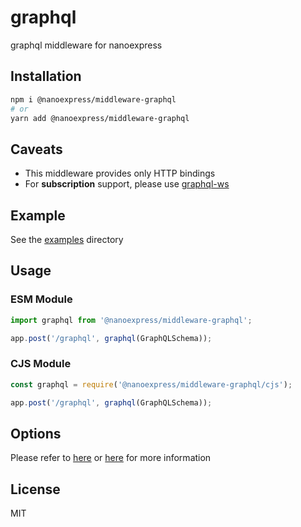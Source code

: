# graphql

graphql middleware for nanoexpress

## Installation

```bash
npm i @nanoexpress/middleware-graphql
# or
yarn add @nanoexpress/middleware-graphql
```

## Caveats

- This middleware provides only HTTP bindings
- For **subscription** support, please use [graphql-ws](https://github.com/enisdenjo/graphql-ws)

## Example

See the [examples](./examples) directory

## Usage

### ESM Module

```js
import graphql from '@nanoexpress/middleware-graphql';

app.post('/graphql', graphql(GraphQLSchema));
```

### CJS Module

```js
const graphql = require('@nanoexpress/middleware-graphql/cjs');

app.post('/graphql', graphql(GraphQLSchema));
```

## Options

Please refer to [here](https://graphql.org/graphql-js/type/#graphqlschema) or [here](https://graphql.org/graphql-js/#writing-code) for more information

## License

MIT
